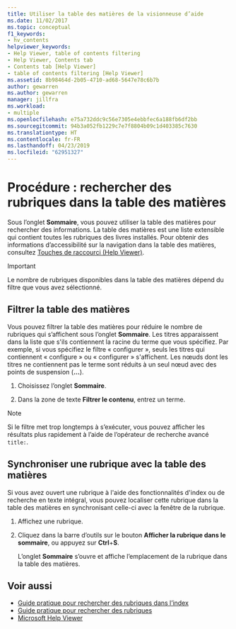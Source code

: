 ```yaml
---
title: Utiliser la table des matières de la visionneuse d’aide
ms.date: 11/02/2017
ms.topic: conceptual
f1_keywords:
- hv_contents
helpviewer_keywords:
- Help Viewer, table of contents filtering
- Help Viewer, Contents tab
- Contents tab [Help Viewer]
- table of contents filtering [Help Viewer]
ms.assetid: 8b98464d-2b05-4710-ad68-5647e78c6b7b
author: gewarren
ms.author: gewarren
manager: jillfra
ms.workload:
- multiple
ms.openlocfilehash: e75a732ddc9c56e7305e4ebbfec6a188fb6df2bb
ms.sourcegitcommit: 94b3a052fb1229c7e7f8804b09c1d403385c7630
ms.translationtype: HT
ms.contentlocale: fr-FR
ms.lasthandoff: 04/23/2019
ms.locfileid: "62951327"
---
```

# Procédure : rechercher des rubriques dans la table des matières

Sous l’onglet **Sommaire**, vous pouvez utiliser la table des matières pour rechercher des informations. La table des matières est une liste extensible qui contient toutes les rubriques des livres installés. Pour obtenir des informations d’accessibilité sur la navigation dans la table des matières, consultez [Touches de raccourci (Help Viewer)](../help-viewer/shortcut-keys.md).

> [!IMPORTANT]
> Le nombre de rubriques disponibles dans la table des matières dépend du filtre que vous avez sélectionné.

## Filtrer la table des matières

Vous pouvez filtrer la table des matières pour réduire le nombre de rubriques qui s’affichent sous l’onglet **Sommaire**. Les titres apparaissent dans la liste que s'ils contiennent la racine du terme que vous spécifiez. Par exemple, si vous spécifiez le filtre « configurer », seuls les titres qui contiennent « configure » ou « configurer » s'affichent. Les nœuds dont les titres ne contiennent pas le terme sont réduits à un seul nœud avec des points de suspension (**...**).

1. Choisissez l’onglet **Sommaire**.

2. Dans la zone de texte **Filtrer le contenu**, entrez un terme.

> [!NOTE]
> Si le filtre met trop longtemps à s’exécuter, vous pouvez afficher les résultats plus rapidement à l’aide de l’opérateur de recherche avancé `title:`.

## Synchroniser une rubrique avec la table des matières

Si vous avez ouvert une rubrique à l'aide des fonctionnalités d'index ou de recherche en texte intégral, vous pouvez localiser cette rubrique dans la table des matières en synchronisant celle-ci avec la fenêtre de la rubrique.

1. Affichez une rubrique.

2. Cliquez dans la barre d’outils sur le bouton **Afficher la rubrique dans le sommaire**, ou appuyez sur **Ctrl**+**S**.

     L’onglet **Sommaire** s’ouvre et affiche l’emplacement de la rubrique dans la table des matières.

## Voir aussi

- [Guide pratique pour rechercher des rubriques dans l’index](../help-viewer/find-topics-index.md)
- [Guide pratique pour rechercher des rubriques](../help-viewer/find-topics.md)
- [Microsoft Help Viewer](../help-viewer/overview.md)